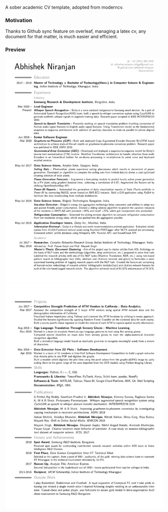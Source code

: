 A sober academic CV template, adopted from moderncv.

### Motivation
Thanks to Github sync feature on overleaf, managing a latex cv, any document for that matter, is much easier and efficient.

### Preview
![CV Screenshot](/page1.jpg)
![CV Screenshot](/page2.jpg)
